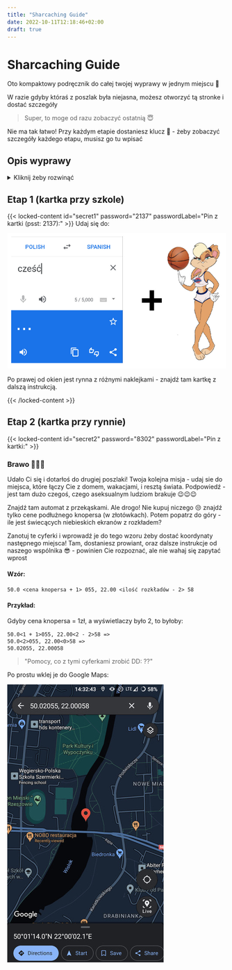 ```yaml
---
title: "Sharcaching Guide"
date: 2022-10-11T12:18:46+02:00
draft: true
---
```


# Sharcaching Guide

Oto kompaktowy podręcznik do całej twojej wyprawy w jednym miejscu 💾

W razie gdyby któraś z poszlak była niejasna, możesz otworzyć tą stronke i dostać szczegóły

> Super, to moge od razu zobaczyć ostatnią 😇

Nie ma tak łatwo! Przy każdym etapie dostaniesz klucz 🔐 - żeby zobaczyć szczegóły każdego etapu, musisz go tu wpisać

## Opis wyprawy

<details>
    <summary>Kliknij żeby rozwinąć</summary>
    <br>

Dzisiaj zabieramy Cię na wyjątkową wyprawę! Będziesz musiało wysilić pełen 
potencjał swojej czachy 🧠, przebyć niezliczone kilometry🚶, i wykazać się niezłomnością 💪, aby dotrzeć do starożytnego artefaktu 🧐

...a bardziej konkretnie - będziesz dostawać różne instrukcje, poszlaki, i zadania, które będą ci krok po kroku wytyczać trasę do kolejnych. Wszystkie etapy (kartki, artefakty itp) możesz (a nawet powinnoś!) zabierać ze sobą, spisywać przydatne notatki i dokumentować fotografią 📷 - może Ci sie potem przydać!

Nie musisz martwić się jednak o warunki misji - trasa została dostosowana do twoich możliwości (tych ekstremalnych rzecz jasna 😏), a po drodze otrzymasz wsparcie!

Psst - Wwwwww raazie *ekstremalnych* trudności i niebezpieczeństw, możesz skorzystać z telefonu do partnera wyprawy!

</details>

## Etap 1 (kartka przy szkole)

{{< locked-content id="secret1" password="2137" passwordLabel="Pin z kartki (psst: 2137):" >}}
Udaj się do:

!["cześć" po hiszpańsku, i "..." bunny](hola-lola.jpg)

Po prawej od okien jest rynna z różnymi naklejkami - znajdź tam kartkę z dalszą instrukcją.

{{< /locked-content >}}

## Etap 2 (kartka przy rynnie)

{{< locked-content id="secret2" password="8302" passwordLabel="Pin z kartki:" >}}

### Brawo 🎉🎉🎉

Udało Ci się i dotarłoś do drugiej poszlaki! Twoja kolejna misja - udaj sie do miejsca, które łączy Cie z domem, wakacjami, i resztą świata. Podpowiedź - jest tam dużo czegoś, czego aseksualnym ludziom brakuje 😉😉😉

Znajdź tam automat z przekąskami. Ale drogo! Nie kupuj niczego 😒 znajdź tylko cene podłużnego knopersa (w złotówkach). Potem popatrz do góry - ile jest świecących niebieskich ekranów z rozkładem?

Zanotuj te cyferki i wprowadź je do tego wzoru żeby dostać koordynaty następnego miejsca! Tam, dostaniesz prowiant, oraz dalsze instrukcje od naszego wspólnika 😎 - powinien Cie rozpoznać, ale nie wahaj się zapytać wprost

#### Wzór:

`50.0 <cena knopersa + 1> 055, 22.00 <ilość rozkładów - 2> 58`

#### Przykład:

Gdyby cena knopersa = 1zł, a wyświetlaczy było 2, to byłoby:

```text
50.0<1 + 1>055, 22.00<2 - 2>58 =>
50.0<2>055, 22.00<0>58 =>
50.02055, 22.00058
```

> "Pomocy, co z tymi cyferkami zrobić DD: ??"

Po prostu wklej je do Google Maps:

![Przykład wklejonych koordynatów na Google Maps](coordinates-example.jpg)
